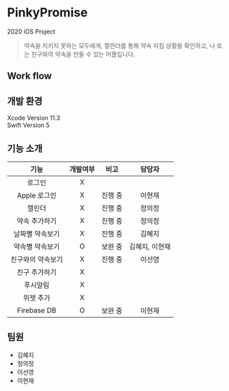 # PinkyPromise
2020 iOS Project

> 약속을 지키지 못하는 모두에게,
> 캘린더를 통해 약속 지킴 상황을 확인하고, 나 또는 친구와의 약속을 만들 수 있는 어플입니다.

## Work flow 

## 개발 환경

Xcode Version 11.3 <br>
Swift Version 5

## 기능 소개
|              기능             |     개발여부    |       비고       |    담당자    | 
|:----------------------------:|:-------------:|:---------------:|:----------:|
| 로그인 | X | |  |
| Apple 로그인 | X | 진행 중 | 이현재 |
| 캘린더 | X | 진행 중 | 정의정 |
| 약속 추가하기 | X | 진행 중 | 정의정 |
| 날짜별 약속보기 | X | 진행 중 | 김혜지 |
| 약속별 약속보기 | O | 보완 중 | 김혜지, 이현재 |
| 친구와의 약속보기 | X | 진행 중 | 이선영 |
| 친구 추가하기 | X | |  |
| 푸시알림 | X | |  |
| 위젯 추가 | X | |  |
| Firebase DB | O | 보완 중 | 이현재 |

## 팀원
* 김혜지
* 정의정
* 이선영
* 이현재

